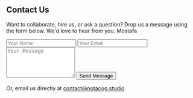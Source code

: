 <section class="section" id="contact" aria-labelledby="contact-heading">
  <h1 id="contact-heading">Contact Us</h1>
  <p>Want to collaborate, hire us, or ask a question? Drop us a message using the form below. We'd love to hear from you. Mostafa</p>

<!-- Contact Form -->
<form id="contact-form" action="https://formspree.io/f/xdkepdvk" method="POST">
  <input type="text" name="name" placeholder="Your Name" required>
  <input type="email" name="_replyto" placeholder="Your Email" required>
  <textarea name="message" rows="5" placeholder="Your Message" required></textarea>
  <button type="submit">Send Message</button>

  <!-- Hidden Honeypot Field for Spam Prevention -->
  <input type="text" name="_gotcha" style="display:none">
</form>

<!-- Success Message (hidden by default) -->
<div id="success-message" style="display:none; margin-top: 20px;">
  <p>Thank you! We will get back to you shortly.</p>
</div>


  <div class="contact-email">
    <p>Or, email us directly at <a href="mailto:contact@notacog.studio">contact@notacog.studio</a>.</p>
  </div>
</section>
